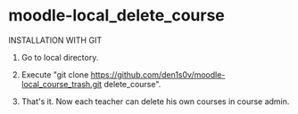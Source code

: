 # moodle-local_delete_course

INSTALLATION WITH GIT

1) Go to local directory.

2) Execute "git clone https://github.com/den1s0v/moodle-local_course_trash.git delete_course".

3) That's it. Now each teacher can delete his own courses in course admin.



